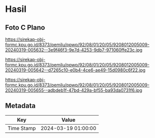 # Hasil

## Foto C Plano

https://sirekap-obj-formc.kpu.go.id/8373/pemilu/ppwp/92/08/01/20/05/9208012005009-20240319-005632--3e9f46f3-9e7d-4253-9db7-971060ffe23c.jpg

https://sirekap-obj-formc.kpu.go.id/8373/pemilu/ppwp/92/08/01/20/05/9208012005009-20240319-005642--d7265c10-e0b4-4ce6-ae49-15d0980c6f22.jpg

https://sirekap-obj-formc.kpu.go.id/8373/pemilu/ppwp/92/08/01/20/05/9208012005009-20240319-005655--adbdeb1f-47bd-429a-bf55-ba93da0731f6.jpg


## Metadata

| Key        | Value               |
| ---------- | ------------------- |
| Time Stamp | 2024-03-19 01:00:00 |



